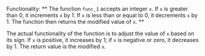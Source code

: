 Functionality: ** The function `func_1` accepts an integer `x`. If `x` is greater than 0, it increments `x` by 1. If `x` is less than or equal to 0, it decrements `x` by 1. The function then returns the modified value of `x`. **

The actual functionality of the function is to adjust the value of `x` based on its sign. If `x` is positive, it increases by 1; if `x` is negative or zero, it decreases by 1. The return value is the modified `x`.